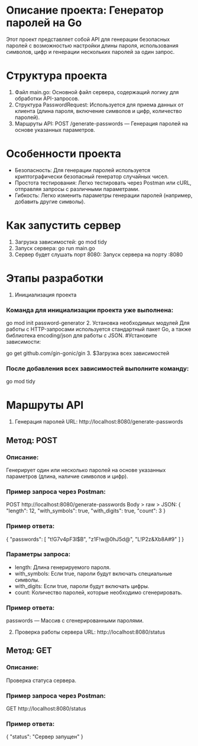 # Описание проекта: Генератор паролей на Go
Этот проект представляет собой API для генерации безопасных паролей с возможностью настройки длины пароля, использования символов, цифр и генерации нескольких паролей за один запрос.

# Структура проекта
1. Файл main.go:
Основной файл сервера, содержащий логику для обработки API-запросов.
2. Структура PasswordRequest:
Используется для приема данных от клиента (длина пароля, включение символов и цифр, количество паролей).
3. Маршруты API:
POST /generate-passwords — Генерация паролей на основе указанных параметров.

# Особенности проекта
- Безопасность: Для генерации паролей используется криптографически безопасный генератор случайных чисел.
- Простота тестирования: Легко тестировать через Postman или cURL, отправляя запросы с различными параметрами.
- Гибкость: Легко изменить параметры генерации паролей (например, добавить другие символы).

# Как запустить сервер
1. Загрузка зависимостей:
go mod tidy
2. Запуск сервера:
go run main.go
3. Сервер будет слушать порт 8080:
Запуск сервера на порту :8080

# Этапы разработки
1. Инициализация проекта
### Команда для инициализации проекта уже выполнена:
go mod init password-generator
2. Установка необходимых модулей Для работы с HTTP-запросами используется стандартный пакет Go, а также библиотека encoding/json для работы с JSON.
#Установите зависимости:

go get github.com/gin-gonic/gin
3. $Загрузка всех зависимостей

### После добавления всех зависимостей выполните команду:
go mod tidy

# Маршруты API
1. Генерация паролей
URL: http://localhost:8080/generate-passwords
## Метод: POST
### Описание: 
Генерирует один или несколько паролей на основе указанных параметров (длина, наличие символов и цифр).
### Пример запроса через Postman:
POST http://localhost:8080/generate-passwords
Body > raw > JSON:
{
  "length": 12,
  "with_symbols": true,
  "with_digits": true,
  "count": 3
}
### Пример ответа:
{
  "passwords": [
    "t!G7v4pF3l$B",
    "z1F!w@0hJ5d@",
    "L!P2z&Xb8A#9"
  ]
}
### Параметры запроса:
- length: Длина генерируемого пароля.
- with_symbols: Если true, пароли будут включать специальные символы.
- with_digits: Если true, пароли будут включать цифры.
- count: Количество паролей, которые необходимо сгенерировать.
### Пример ответа:
passwords — Массив с сгенерированными паролями.

2. Проверка работы сервера
URL: http://localhost:8080/status
## Метод: GET
### Описание: 
Проверка статуса сервера.
### Пример запроса через Postman:
GET http://localhost:8080/status
### Пример ответа:
{
  "status": "Сервер запущен"
}
